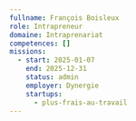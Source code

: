 ```yaml
---
fullname: François Boisleux
role: Intrapreneur
domaine: Intraprenariat
competences: []
missions:
  - start: 2025-01-07
    end: 2025-12-31
    status: admin
    employer: Dynergie
    startups:
      - plus-frais-au-travail
---
```

